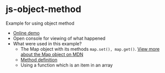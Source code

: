 # js-object-method
Example for using object method

* [Online demo](https://nguyenkhois.github.io/js-object-method/views/index.html)
* Open console for viewing of what happened
* What were used in this example?
   * The Map object with its methods `map.set(), map.get()`. [View more about the Map object on MDN](https://developer.mozilla.org/en-US/docs/Web/JavaScript/Reference/Global_Objects/Map)
   * [Method definition](https://developer.mozilla.org/en-US/docs/Web/JavaScript/Reference/Functions/Method_definitions)
   * Using a function which is an item in an array